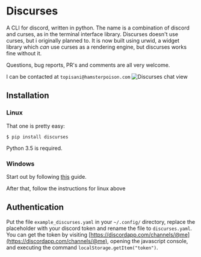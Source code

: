 # Discurses
A CLI for discord, written in python. The name is a combination of discord and curses, as in the terminal interface library. Discurses doesn't use curses, but i originally planned to. It is now built using urwid, a widget library which _can_ use curses as a rendering engine, but discurses works fine without it.

Questions, bug reports, PR's and comments are all very welcome.  

I can be contacted at `topisani@hamsterpoison.com`
![Discurses chat view](https://github.com/topisani/Discurses/raw/master/docs/graphics/img-2016-10-06-142806.png)

## Installation
### Linux
That one is pretty easy:

```shell
$ pip install discurses
```
Python 3.5 is required.

### Windows
Start out by following [this](https://wiki.archlinux.org/index.php/Installation_guide) guide.

After that, follow the instructions for linux above

## Authentication
Put the file `example_discurses.yaml` in your `~/.config/` directory, replace the placeholder with your discord token and rename the file to `discurses.yaml`.
You can get the token by visiting [https://discordapp.com/channels/@me](https://discordapp.com/channels/@me), opening the javascript console, and executing the command `localStorage.getItem("token")`.
